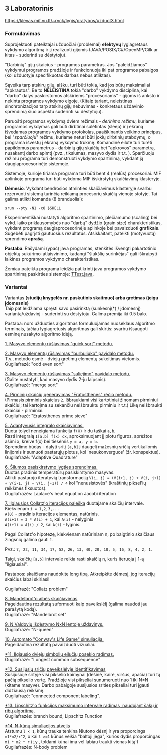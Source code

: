 ## 3 Laboratorinis
https://klevas.mif.vu.lt/~rvck/lygis/pratybos/uzduot3.html

### Formulavimas
Suprojektuoti pateiktajai užduočiai (problemai) **efektyvų** lygiagretaus vykdymo algoritmą ir jį realizuoti gijomis (JAVA/POSIX/C#/OpenMP/Cilk ar kitas - suderinti su dėstytoju).

"Darbinių" gijų skaicius - programos parametras. Jos "paleidžiamos" vykdymui programos pradžioje ir funkcionuoja iki pat programos pabaigos (kol užduotyje specifikuotas darbas nebus atliktas).

Sąveika tarp atskirų gijų, aišku, turi būti tokia, kad jos būtų maksimaliai "apkrautos". Be to **NELEISTINA** tokia "darbo" vykdymo disciplina, kai "darbo" dalys paskirstomos atskiriems "procesoriams" - gijoms iš anksto ir nekinta programos vykdymo eigoje. (Kitaip tariant, neleistinas sinchronizacijos tarp atskirų gijų nebuvimas - konkretaus uždavinio sprendimą šiuo aspektu suderinti su dėstytoju).

Paruošti programos vykdymą dviem režimais - *derinimo režimu*, kuriame programos vykdymas gali būti dirbtinai sulėtintas (sleep) ir į ekraną išvedamas programos vykdymo protokolas, paaiškinantis veikimo principus, bei "*sparčiuoju*" režimu, kuriame neturi būti jokių dirbtinių stabdymų, o programa išvestų į ekraną vykdymo trukmę.
Komandinė eilutė turi turėti papildomus parametrus - darbinių gijų skaičių bei "apkrovos" parametrą, nusakantį darbo apimtį (pvz., tikslumas, masyvo dydis ir t.t. ).
Sparčiuoju režimu programa turi demonstruoti vykdymo spartinimą, vykdant ją daugiaprocesorinėje sistemoje.

Sistemoje, kurioje tiriama programa turi būti bent 4 (realūs) procesoriai. MIF aplinkoje programa turi būti vykdoma MIF išskirstytų skaičiavimų klasteryje.

**Dėmesio**. Vykdant bendrosios atminties skaičiavimus klasteryje svarbu rezervuoti sistemą turinčią reikiamą procesorių skaičių vienoje stotyje. Tai galima atlikti komanda (8 branduoliai):

```shell
srun --pty -N1 -c8 $SHELL
```

Eksperimentiškai nustatyti algoritmo spartinimo, plečiamumo (scaling) bei vykd. laiko priklausomybės nuo "darbų" dydžio (grain size) charakteristikas, vykdant programą daugiaprocesorinėje aplinkoje bei pavaizduoti **grafikais**. Sugebėti pagrįsti gautuosius rezultatus. Atsiskaitant, pateikti (motyvuotą) sprendimo **aprašą**.

**Pastaba**. Rašydami (ypač) java programas, stenkitės išvengti pakartotinio objektų sukūrimo-atlaisvinimo, kadangi "šiukšlių surinkėjas" gali iškraipyti laikines programos vykdymo charakteristikas.

Žemiau pateikta programa leidžia patikrinti java programos vykdymo spartinimą paskirties sistemoje: [TTest.java](./pvz/TTest.java).


### Variantai
Variantas **[studijų knygelės nr. paskutinis skaitmuo] arba gretimas (jeigu įdomesnis)**  
Taip pat leidžiama spręsti savo pasirinktą (sunkesnį(*) / įdomesnį) variantą/uždavinį - suderinti su dėstytoju. Galima premija iki 0.5 balo.

Pastaba: nors užduoties algoritmas formuluojamas nuoseklaus algoritmo terminais, tačiau lygiagretusis algoritmas gali skirtis: svarbu išsaugoti esminę nusakyto algoritmo idėją.

<ins>1. Masyvo elementų rūšiavimas "quick sort" metodu.</ins>

<ins>2. Masyvo elementų rūšiavimas "burbuliuko" pavidalo metodu.</ins>  
T.y., metodo esmė - dviejų gretimų elementų sukeitimas vietomis.  
Gugliafrazė: "odd even sort"

<ins>[3. Masyvo elementų rūšiavimas "suliejimo" pavidalo metodu.](./v3/ParallelMergeSortTopDown.java)</ins>  
(Galite nustatyti, kad masyvo dydis 2-ju laipsnis).  
Gugliafrazė: "merge sort"

<ins>4. Pirminių skaičių generavimas "Eratosthenes" rėčio metodu.</ins>  
(Pirmasis pirminis skaicius ``2``. Išbraukiami visi kartotiniai žinomam pirminiui skaičiui; tai kartojma su sekančiu neišbrauktu pirminiu ir t.t.) Likę neišbraukti skaičiai - pirminiai.  
Gugliafrazė: "Eratosthenes prime sieve"

<ins>5. Adaptyvusis integralo skaičiavimas.</ins>  
Duota tolydi neneigiama funkcija ```f(X)``` ir du taškai ```a,b```.  
Rasti integralą  ```I[a,b] f(x) dx```, aproksimuojant jį plotu figuros, aprėžtos ašimi x, kreive f(x) bei tiesėmis ```y = a, y = b```.  
Sprendimo būdas - dalyti sritį ```[a,b]``` į daugelį mažesnių sričių vertikaliomis linijomis ir sumuoti pastarųjų plotus, kol 'nesukonverguos' (žr. konspektus).  
Gugliafrazė: "Adaptive Quadrature"

<ins>6. Šilumos pasiskirstymo lygties sprendimas.</ins>  
Duotas pradinis temperatūrų pasiskirstymo masyvas.  
Atlikti pastarojo iteratyvią transformaciją ```V(i, j) = (V(i+1, j) + V(i, j+1) + V(i-1, j) + V(i, j-1)) / 4``` kol "nenusistovės" (kraštinių piksel'ių reikšmės fiksuotos).  
Gugliafrazės: Laplace's heat equation  Jacobi iteration

<ins>7. Ilgiausios Collatz'o iteracijos paieška</ins> duotajame skaičių intervale.  
Kiekvienam ```i = 1,2,3,...```  
```A(0)``` - pradinis iteracijos elementas, natūrinis.  
```A(i+1) = 3 * A(i) + 1```, kai ```A(i)``` - nelyginis  
```A(i+1) = A(i) / 2```,     kai ```A(i)``` - lyginis.

Pagal Collatz'o hipotezę, kiekvienam natūriniam n, po baigtinio
skaičiaus žingsnių galima gauti 1.

Pvz.: ```7, 22, 11, 34, 17, 52, 26, 13, 40, 20, 10, 5, 16, 8, 4, 2, 1```.

Taigi, skaičių ```[a,b]``` intervale reikia rasti skaičių n, kuris iteruoja
į 1-ą "ilgiausiai".

Pastabos: skaičiams naudokite long tipą. Atkreipkite dėmesį, jog iteracijų skaičius labai skiriasi!

Gugliafrazė: "Collatz problem"

<ins>8. Mandelbrot'o aibės skaičiavimas</ins>  
Pageidautina rezultatą suformuoti kaip paveikslėlį (galima naudoti jau parašytą kodą).  
Gugliafrazė: "Mandelbrot set"

<ins>9. N Valdovių išdėstymo NxN lentoje uždavinys.</ins>  
Gugliafrazė: "N-queen"

<ins>10. Automato "Conway's Life Game" simuliacija.</ins>  
Pageidautina rezultatą pavaizduoti vizualiai.

<ins>\*11. Ilgiausio dviejų simbolių eilučių posekio radimas.</ins>  
Gugliafrazė: "Longest common subsequence"

<ins>\*12. Susijusių sričių paveikslėlyje identifikavimas</ins>  
Susijusioje srityje visi pikselio kaimynai (dešinė, kairė, viršus, apačia) turi tą pačią pikselio vertę. Pradžioje visi pikseliai sunumeruoti nuo 1 iki N*N (kitame masyve). Darbo pabaigoje susijusios srities pikseliai turi įgauti didžiausią reikšmę.  
Gugliafrazė:  "connected component labeling".

<ins>\*13. Lipschitz'o funkcijos maksimumo intervale radimas, naudojant šakų ir ribų algoritmą.</ins>  
Gugliafrazės: branch bound, Lipschitz Function

<ins>\*14. N-kūnų simuliacijos atvejis</ins>  
Atstumu ```l < 1```, kūnų trauka tenkina Niutono dėsnį ir yra proporcinga ```m1*m2/r^2```, o kai ```l >=1``` kūnus veikia "baltoji jėga", kurios dydis proporcingas ```m1 * m2 * r``` (t.y., toldami kūnai ima vėl labiau traukti vienas kitą!)  
Gugliafrazės: N-body problem
